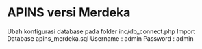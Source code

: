 # APINS versi Merdeka
Ubah konfigurasi database pada folder inc/db_connect.php
Import Database apins_merdeka.sql
Username : admin
Password : admin

